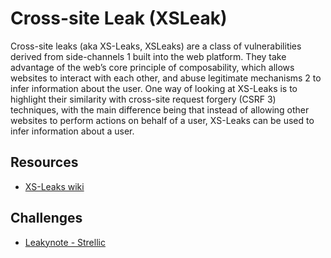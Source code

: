 # Cross-site Leak (XSLeak)

Cross-site leaks (aka XS-Leaks, XSLeaks) are a class of vulnerabilities derived from side-channels 1 built into the web platform. They take advantage of the web’s core principle of composability, which allows websites to interact with each other, and abuse legitimate mechanisms 2 to infer information about the user. One way of looking at XS-Leaks is to highlight their similarity with cross-site request forgery (CSRF 3) techniques, with the main difference being that instead of allowing other websites to perform actions on behalf of a user, XS-Leaks can be used to infer information about a user.

## Resources

* [XS-Leaks wiki](https://xsleaks.dev/)

## Challenges

* [Leakynote - Strellic](/gitbook/challenges/corCTF-2023/leakynote.md)